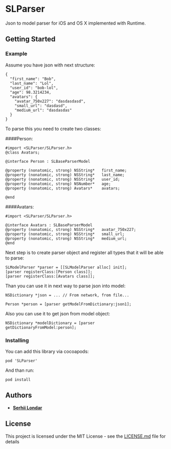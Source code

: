 # SLParser

Json to model parser for iOS and OS X implemented with Runtime.

## Getting Started



### Example
Assume you have json with next structure:

```
{
  "first_name": "Bob",
  "last_name": "Lol",
  "user_id": "bob-lol",
  "age": 98.3214234,
  "avatars": {
    "avatar_750x227": "dasdasdasd",
    "small_url": "dasdasd",
    "medium_url": "dasdasdas"
  }
}
```

To parse this you need to create two classes:

####Person:
```
#import <SLParser/SLParser.h>
@class Avatars;

@interface Person : SLBaseParserModel

@property (nonatomic, strong) NSString*   first_name;
@property (nonatomic, strong) NSString*   last_name;
@property (nonatomic, strong) NSString*   user_id;
@property (nonatomic, strong) NSNumber*   age;
@property (nonatomic, strong) Avatars*    avatars;

@end
```

####Avatars:
```
#import <SLParser/SLParser.h>

@interface Avatars : SLBaseParserModel
@property (nonatomic, strong) NSString*   avatar_750x227;
@property (nonatomic, strong) NSString*   small_url;
@property (nonatomic, strong) NSString*   medium_url;
@end
```

Next step is to create parser object and register all types that it will be able to parse:

```
SLModelParser *parser = [[SLModelParser alloc] init];
[parser registerClass:[Person class]];
[parser registerClass:[Avatars class]];
```

Than you can use it in next way to parse json into model:

```
NSDictionary *json = ... // From network, from file...

Person *person = [parser getModelFromDictionary:json1];
```

Also you can use it to get json from model object:

```
NSDictionary *modelDictionary = [parser getDictionaryFromModel:person];
```


### Installing

You can add this library via cocoapods:

```
pod 'SLParser'
```

And than run:

```
pod install
```

## Authors

* **[Serhii Londar](https://github.com/serhii-londar)**


## License

This project is licensed under the MIT License - see the [LICENSE.md](LICENSE.md) file for details

